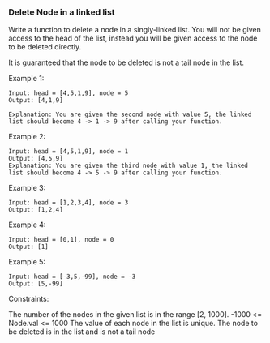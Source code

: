 ### Delete Node in a linked list
Write a function to delete a node in a singly-linked list. 
You will not be given access to the head of the list, 
instead you will be given access to the node to be deleted directly.

It is guaranteed that the node to be deleted is not a tail node in the list.

Example 1:
```
Input: head = [4,5,1,9], node = 5
Output: [4,1,9]

Explanation: You are given the second node with value 5, the linked list should become 4 -> 1 -> 9 after calling your function.
```
Example 2:
```
Input: head = [4,5,1,9], node = 1
Output: [4,5,9]
Explanation: You are given the third node with value 1, the linked list should become 4 -> 5 -> 9 after calling your function.
```
Example 3:
```
Input: head = [1,2,3,4], node = 3
Output: [1,2,4]
```
Example 4:
```
Input: head = [0,1], node = 0
Output: [1]
```
Example 5:
```
Input: head = [-3,5,-99], node = -3
Output: [5,-99]
``` 

Constraints:

The number of the nodes in the given list is in the range [2, 1000].
-1000 <= Node.val <= 1000
The value of each node in the list is unique.
The node to be deleted is in the list and is not a tail node

